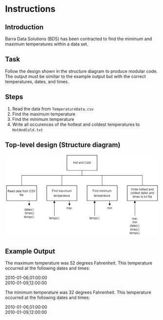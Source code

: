 # Instructions


## Introduction

Barra Data Solutions (BDS) has been contracted to find the minimum and maximum temperatures within a data set.


## Task

Follow the design shown in the structure diagram to produce modular code.  The output must be similiar to the example output but with the correct temperatures, dates, and times.


## Steps

1. Read the data from `TemperatureData.csv`
2. Find the maximum temperature
3. Find the minimum temperature
4. Write all occurences of the hottest and coldest temperatures to `HotAndCold.txt`


## Top-level design (Structure diagram)

![Structure diagram](assets/sd.png)


## Example Output

The maximum temperature was 52 degrees Fahrenheit.  This temperature occurred at the following dates and times:

2010-01-06,01:00:00  
2010-01-09,12:00:00

The minimum temperature was 32 degrees Fahrenheit.  This temperature occurred at the following dates and times:

2010-01-06,01:00:00  
2010-01-09,12:00:00
